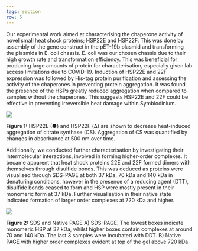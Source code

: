 ```yaml
---
tags: section
row: 5
---
```

Our experimental work aimed at characterising the chaperone activity of novel small heat shock proteins; HSP22E and HSP22F. This was done by assembly of the gene construct in the pET-19b plasmid and transforming the plasmids in E. coli chassis. E. coli was our chosen chassis due to their high growth rate and transformation efficiency. This was beneficial for producing large amounts of protein for characterisation, especially given lab access limitations due to COVID-19. Induction of HSP22E and 22F expression was followed by His-tag protein purification and assessing the activity of the chaperones in preventing protein aggregation. It was found the presence of the HSPs greatly reduced aggregation when compared to samples without the chaperones. This suggests HSP22E and 22F could be effective in preventing irreversible heat damage within Symbiodinium.  

<img src="/assets/Chaperone activity assay.png">

**Figure 1:** HSP22E (●) and HSP22F (Δ) are shown to decrease heat-induced aggregation of citrate synthase (CS). Aggregation of CS was quantified by changes in absorbance at 500 nm over time.

Additionally, we conducted further characterisation by investigating their intermolecular interactions, involved in forming higher-order complexes. It became apparent that heat shock proteins 22E and 22F formed dimers with themselves through disulfide bonds. This was deduced as proteins were visualised through SDS-PAGE at both 37 kDa, 70 kDa and 140 kDa in denaturing conditions, however in the presence of a reducing agent (DTT), disulfide bonds ceased to form and HSP were mostly present in their monomeric form at 37 kDa. Further visualisation in their native state indicated formation of larger order complexes at 720 kDa and higher. 

<img src="/assets/0. NEW.png">

**Figure 2:** SDS and Native PAGE A) SDS-PAGE. The lowest boxes indicate monomeric HSP at 37 kDa, whilst higher boxes contain complexes at around 70 and 140 kDa. The last 3 samples were incubated with DDT. B) Native PAGE with higher order complexes evident at top of the gel above 720 kDa. 

